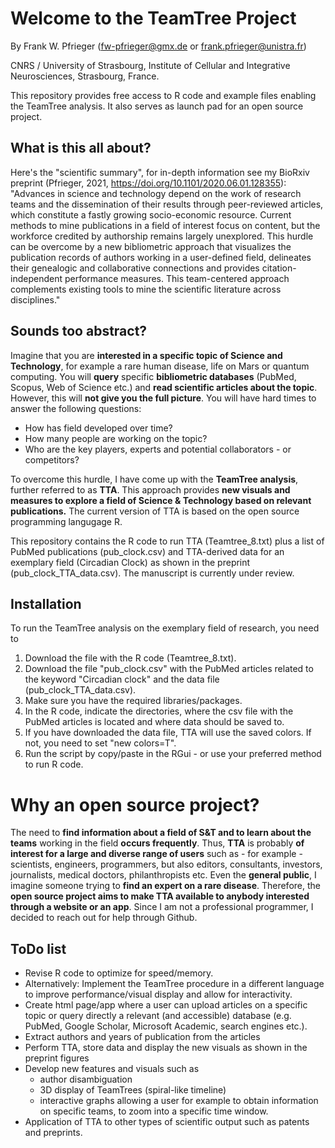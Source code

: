 # Welcome to the TeamTree Project

By Frank W. Pfrieger (fw-pfrieger@gmx.de or frank.pfrieger@unistra.fr)


CNRS / University of Strasbourg, Institute of Cellular and Integrative Neurosciences, Strasbourg, France.

This repository provides free access to R code and example files enabling the TeamTree analysis. It also serves as launch pad for an open source project.

## What is this all about?
Here's the "scientific summary", for in-depth information see my BioRxiv preprint (Pfrieger, 2021, https://doi.org/10.1101/2020.06.01.128355):
"Advances in science and technology depend on the work of research teams and the dissemination of their results through peer-reviewed articles, which constitute a fastly growing socio-economic resource.
Current methods to mine publications in a field of interest focus on content, but the workforce credited by authorship remains largely unexplored.
This hurdle can be overcome by a new bibliometric approach that visualizes the publication records of authors working in a user-defined field, delineates their genealogic and collaborative connections and provides citation-independent performance measures.
This team-centered approach complements existing tools to mine the scientific literature across disciplines."

## Sounds too abstract?
Imagine that you are **interested in a specific topic of Science and Technology**, for example a rare human disease, life on Mars or quantum computing.
You will **query** specific **bibliometric databases** (PubMed, Scopus, Web of Science etc.) and **read scientific articles about the topic**.
However, this will **not give you the full picture**. You will have hard times to answer the following questions:
- How has field developed over time?
- How many people are working on the topic?
- Who are the key players, experts and potential collaborators - or competitors?

To overcome this hurdle, I have come up with the **TeamTree analysis**, further referred to as **TTA**.
This approach provides **new visuals and measures to explore a field of Science & Technology based on relevant publications.**
The current version of TTA is based on the open source programming langugage R.

This repository contains the R code to run TTA (Teamtree_8.txt) plus a list of PubMed publications (pub_clock.csv) and TTA-derived data for an exemplary field (Circadian Clock) as shown in the preprint (pub_clock_TTA_data.csv). The manuscript is currently under review.

## Installation
To run the TeamTree analysis on the exemplary field of research, you need to
1. Download the file with the R code (Teamtree_8.txt).
2. Download the file "pub_clock.csv" with the PubMed articles related to the keyword "Circadian clock" and the data file (pub_clock_TTA_data.csv).
3. Make sure you have the required libraries/packages.
4. In the R code, indicate the directories, where the csv file with the PubMed articles is located and where data should be saved to.
5. If you have downloaded the data file, TTA will use the saved colors. If not, you need to set "new colors=T".
6. Run the script by copy/paste in the RGui - or use your preferred method to run R code.

# Why an open source project?
The need to **find information about a field of S&T and to learn about the teams** working in the field **occurs frequently**. Thus, **TTA** is probably **of interest for a large and diverse range of users** such as - for example - scientists, engineers, programmers, but also editors, consultants, investors, journalists, medical doctors, philanthropists etc. Even the **general public**, I imagine someone trying to **find an expert on a rare disease**.
Therefore, the **open source project aims to make TTA available to anybody interested through a website or an app**. Since I am not a professional programmer, I decided to reach out for help through Github.

## ToDo list
- Revise R code to optimize for speed/memory.
- Alternatively: Implement the TeamTree procedure in a different language to improve performance/visual display and allow for interactivity.
- Create html page/app where a user can upload articles on a specific topic or query directly a relevant (and accessible) database (e.g. PubMed, Google Scholar, Microsoft Academic, search engines etc.).
- Extract authors and years of publication from the articles
- Perform TTA, store data and display the new visuals as shown in the preprint figures
- Develop new features and visuals such as
    - author disambiguation
    - 3D display of TeamTrees (spiral-like timeline)
    - interactive graphs allowing a user for example to obtain information on specific teams, to zoom into a specific time window.
- Application of TTA to other types of scientific output such as patents and preprints.

